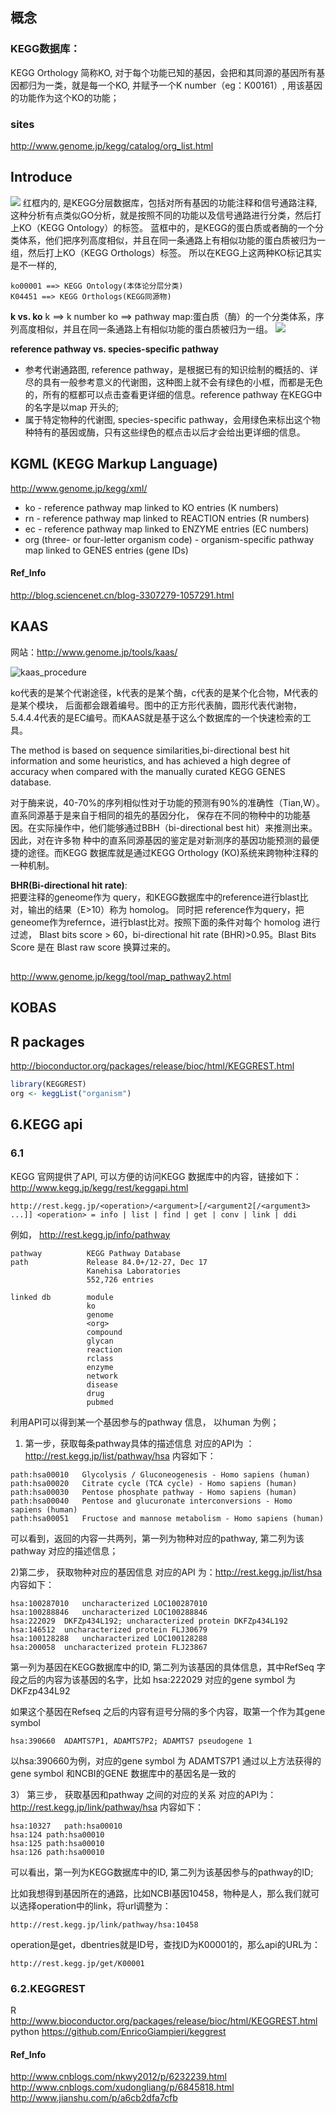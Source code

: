 ## 概念
### KEGG数据库：  


KEGG Orthology 简称KO, 对于每个功能已知的基因，会把和其同源的基因所有基因都归为一类，就是每一个KO, 并赋予一个K number（eg：K00161）, 用该基因的功能作为这个KO的功能；



### sites
http://www.genome.jp/kegg/catalog/org_list.html


## Introduce
![](../pictures/kegg3.png)
红框内的, 是KEGG分层数据库，包括对所有基因的功能注释和信号通路注释,这种分析有点类似GO分析，就是按照不同的功能以及信号通路进行分类，然后打上KO（KEGG Ontology）的标签。
蓝框中的，是KEGG的蛋白质或者酶的一个分类体系，他们把序列高度相似，并且在同一条通路上有相似功能的蛋白质被归为一组，然后打上KO（KEGG Orthologs）标签。
所以在KEGG上这两种KO标记其实是不一样的,
```
ko00001 ==> KEGG Ontology(本体论分层分类)
K04451 ==> KEGG Orthologs(KEGG同源物)
```
**k vs. ko**
k   ==> k number
ko ==> pathway map:蛋白质（酶）的一个分类体系，序列高度相似，并且在同一条通路上有相似功能的蛋白质被归为一组。
![](../pictures/kegg4.png)

**reference pathway vs. species-specific pathway**
+ 参考代谢通路图, reference pathway，是根据已有的知识绘制的概括的、详尽的具有一般参考意义的代谢图，这种图上就不会有绿色的小框，而都是无色的，所有的框都可以点击查看更详细的信息。reference pathway 在KEGG中的名字是以map 开头的;
+ 属于特定物种的代谢图, species-specific pathway，会用绿色来标出这个物种特有的基因或酶，只有这些绿色的框点击以后才会给出更详细的信息。

## KGML (KEGG Markup Language)
http://www.genome.jp/kegg/xml/
+ ko - reference pathway map linked to KO entries (K numbers)
+ rn - reference pathway map linked to REACTION entries (R numbers)
+ ec - reference pathway map linked to ENZYME entries (EC numbers)
+ org (three- or four-letter organism code) - organism-specific pathway map linked to GENES entries (gene IDs)

#### Ref_Info
http://blog.sciencenet.cn/blog-3307279-1057291.html

## KAAS
网站：http://www.genome.jp/tools/kaas/

![kaas_procedure](http://oqed7z48g.bkt.clouddn.com/20170809kaas_procedure.jpg)

ko代表的是某个代谢途径，k代表的是某个酶，c代表的是某个化合物，M代表的是某个模块，
后面都会跟着编号。图中的正方形代表酶，圆形代表代谢物，5.4.4.4代表的是EC编号。而KAAS就是基于这么个数据库的一个快速检索的工具。

The method is based on sequence similarities,bi-directional best hit information and some heuristics, 
and has achieved a high degree of accuracy when compared with the manually curated KEGG GENES database.

对于酶来说，40-70%的序列相似性对于功能的预测有90%的准确性（Tian,W）。直系同源基于是来自于相同的祖先的基因分化，
保存在不同的物种中的功能基因。在实际操作中，他们能够通过BBH（bi-directional best hit）来推测出来。因此，对在许多物
种中的直系同源基因的鉴定是对新测序的基因功能预测的最便捷的途径。而KEGG 数据库就是通过KEGG Orthology (KO)系统来跨物种注释的一种机制。 

**BHR(Bi-directional hit rate)**:    
    把要注释的geneome作为 query，和KEGG数据库中的reference进行blast比对，输出的结果（E>10）称为 homolog。
同时把 reference作为query，把geneome作为refernce，进行blast比对。按照下面的条件对每个 homolog 进行过滤，
Blast bits score > 60，bi-directional hit rate (BHR)>0.95。Blast Bits Score 是在 Blast raw score 换算过来的。

## 
http://www.genome.jp/kegg/tool/map_pathway2.html
## KOBAS

## R packages
http://bioconductor.org/packages/release/bioc/html/KEGGREST.html
```r
library(KEGGREST)
org <- keggList("organism")
```

## 6.KEGG api
### 6.1
KEGG 官网提供了API, 可以方便的访问KEGG 数据库中的内容，链接如下：
http://www.kegg.jp/kegg/rest/keggapi.html
```
http://rest.kegg.jp/<operation>/<argument>[/<argument2[/<argument3> ...]] <operation> = info | list | find | get | conv | link | ddi
```

例如， http://rest.kegg.jp/info/pathway
```
pathway          KEGG Pathway Database
path             Release 84.0+/12-27, Dec 17
                 Kanehisa Laboratories
                 552,726 entries

linked db        module
                 ko
                 genome
                 <org>
                 compound
                 glycan
                 reaction
                 rclass
                 enzyme
                 network
                 disease
                 drug
                 pubmed
```

利用API可以得到某一个基因参与的pathway 信息， 以human 为例；

1) 第一步，获取每条pathway具体的描述信息
对应的API为 ： http://rest.kegg.jp/list/pathway/hsa
内容如下：
```
path:hsa00010   Glycolysis / Gluconeogenesis - Homo sapiens (human)
path:hsa00020   Citrate cycle (TCA cycle) - Homo sapiens (human)
path:hsa00030   Pentose phosphate pathway - Homo sapiens (human)
path:hsa00040   Pentose and glucuronate interconversions - Homo sapiens (human)
path:hsa00051   Fructose and mannose metabolism - Homo sapiens (human)
```
可以看到，返回的内容一共两列，第一列为物种对应的pathway, 第二列为该pathway 对应的描述信息；

2)第二步， 获取物种对应的基因信息
对应的API 为：http://rest.kegg.jp/list/hsa
内容如下：
```
hsa:100287010   uncharacterized LOC100287010
hsa:100288846   uncharacterized LOC100288846
hsa:222029  DKFZp434L192; uncharacterized protein DKFZp434L192
hsa:146512  uncharacterized protein FLJ30679
hsa:100128288   uncharacterized LOC100128288
hsa:200058  uncharacterized protein FLJ23867
```
第一列为基因在KEGG数据库中的ID, 第二列为该基因的具体信息，其中RefSeq 字段之后的内容为该基因的名字，比如 hsa:222029 对应的gene symbol 为DKFzp434L92

如果这个基因在Refseq 之后的内容有逗号分隔的多个内容，取第一个作为其gene symbol
```
hsa:390660  ADAMTS7P1, ADAMTS7P2; ADAMTS7 pseudogene 1
```
以hsa:390660为例，对应的gene symbol 为 ADAMTS7P1
通过以上方法获得的gene symbol 和NCBI的GENE 数据库中的基因名是一致的

3） 第三步， 获取基因和pathway 之间的对应的关系
对应的API为：http://rest.kegg.jp/link/pathway/hsa
内容如下：
```
hsa:10327   path:hsa00010
hsa:124 path:hsa00010
hsa:125 path:hsa00010
hsa:126 path:hsa00010
```
可以看出，第一列为KEGG数据库中的ID, 第二列为该基因参与的pathway的ID;

比如我想得到基因所在的通路，比如NCBI基因10458，物种是人，那么我们就可以选择operation中的link，将url调整为：
```
http://rest.kegg.jp/link/pathway/hsa:10458
```

operation是get，dbentries就是ID号，查找ID为K00001的，那么api的URL为：
```
http://rest.kegg.jp/get/K00001
```

### 6.2.KEGGREST
R  http://www.bioconductor.org/packages/release/bioc/html/KEGGREST.html
python https://github.com/EnricoGiampieri/keggrest

#### Ref_Info
http://www.cnblogs.com/nkwy2012/p/6232239.html   
http://www.cnblogs.com/xudongliang/p/6845818.html  
http://www.jianshu.com/p/a6cb2dfa7cfb  